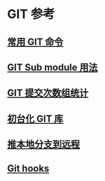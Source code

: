# GIT 参考
## [常用 GIT 命令](commonCommand.md)
## [GIT Sub module 用法](git_submodule.md)
## [GIT 提交次数组统计](stasticTimesByCommitorOfRepository.md)
## [初台化 GIT 库](初始化GIT库.md)
## [推本地分支到远程](推本地分支到远程.md)
## [Git hooks](githooks.md)
